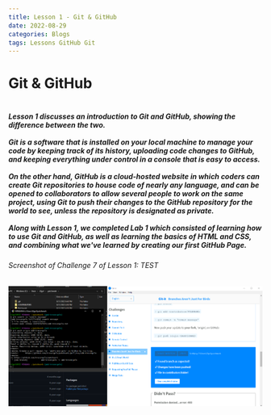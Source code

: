 ```yaml
---
title: Lesson 1 - Git & GitHub
date: 2022-08-29
categories: Blogs
tags: Lessons GitHub Git
---
```


<h1> Git & GitHub <h1>
<h5>Lesson 1 discusses an introduction to Git and GitHub, showing the difference between the two. <br> <br>
Git is a software that is installed on your local
machine to manage your code by keeping track of its history,
uploading code changes to GitHub, and keeping everything under control
in a console that is easy to access. <br> <br>
On the other hand, GitHub is a cloud-hosted website in which
coders can create Git repositories to house code of nearly
any language, and can be opened to collaborators to
allow several people to work on the same project,
using Git to push their changes to the GitHub repository for
the world to see, unless the repository is designated as private. <br><br>
Along with Lesson 1, we completed Lab 1 which consisted of
learning how to use Git and GitHub, as well as learning
the basics of HTML and CSS, and combining what we've learned
by creating our first GitHub Page.<h5>

<h6>Screenshot of Challenge 7 of Lesson 1: TEST<h6>
<img src="!pictures/Lesson-1-Challenge-7.png"/>